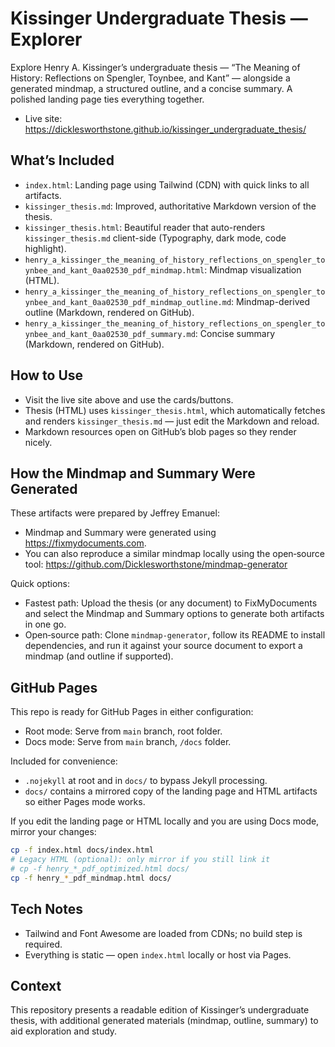 # Kissinger Undergraduate Thesis — Explorer

Explore Henry A. Kissinger’s undergraduate thesis — “The Meaning of History: Reflections on Spengler, Toynbee, and Kant” — alongside a generated mindmap, a structured outline, and a concise summary. A polished landing page ties everything together.

- Live site: https://dicklesworthstone.github.io/kissinger_undergraduate_thesis/

## What’s Included
- `index.html`: Landing page using Tailwind (CDN) with quick links to all artifacts.
- `kissinger_thesis.md`: Improved, authoritative Markdown version of the thesis.
- `kissinger_thesis.html`: Beautiful reader that auto-renders `kissinger_thesis.md` client-side (Typography, dark mode, code highlight).
- `henry_a_kissinger_the_meaning_of_history_reflections_on_spengler_toynbee_and_kant_0aa02530_pdf_mindmap.html`: Mindmap visualization (HTML).
- `henry_a_kissinger_the_meaning_of_history_reflections_on_spengler_toynbee_and_kant_0aa02530_pdf_mindmap_outline.md`: Mindmap-derived outline (Markdown, rendered on GitHub).
- `henry_a_kissinger_the_meaning_of_history_reflections_on_spengler_toynbee_and_kant_0aa02530_pdf_summary.md`: Concise summary (Markdown, rendered on GitHub).

## How to Use
- Visit the live site above and use the cards/buttons.
- Thesis (HTML) uses `kissinger_thesis.html`, which automatically fetches and renders `kissinger_thesis.md` — just edit the Markdown and reload.
- Markdown resources open on GitHub’s blob pages so they render nicely.

## How the Mindmap and Summary Were Generated
These artifacts were prepared by Jeffrey Emanuel:

- Mindmap and Summary were generated using https://fixmydocuments.com.
- You can also reproduce a similar mindmap locally using the open‑source tool: https://github.com/Dicklesworthstone/mindmap-generator

Quick options:
- Fastest path: Upload the thesis (or any document) to FixMyDocuments and select the Mindmap and Summary options to generate both artifacts in one go.
- Open‑source path: Clone `mindmap-generator`, follow its README to install dependencies, and run it against your source document to export a mindmap (and outline if supported).

## GitHub Pages
This repo is ready for GitHub Pages in either configuration:
- Root mode: Serve from `main` branch, root folder.
- Docs mode: Serve from `main` branch, `/docs` folder.

Included for convenience:
- `.nojekyll` at root and in `docs/` to bypass Jekyll processing.
- `docs/` contains a mirrored copy of the landing page and HTML artifacts so either Pages mode works.

If you edit the landing page or HTML locally and you are using Docs mode, mirror your changes:

```bash
cp -f index.html docs/index.html
# Legacy HTML (optional): only mirror if you still link it
# cp -f henry_*_pdf_optimized.html docs/
cp -f henry_*_pdf_mindmap.html docs/
```

## Tech Notes
- Tailwind and Font Awesome are loaded from CDNs; no build step is required.
- Everything is static — open `index.html` locally or host via Pages.

## Context
This repository presents a readable edition of Kissinger’s undergraduate thesis, with additional generated materials (mindmap, outline, summary) to aid exploration and study.
